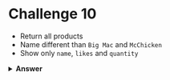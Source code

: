 # Challenge 10
- Return all products
- Name different than `Big Mac` and `McChicken`
- Show only `name`, `likes` and `quantity`

<details>
  <summary><strong>Answer</strong></summary>

  ```js
  db.produtos
    .find(
      { nome: { $nin: ["Big Mac", "McChicken"] } },
      { _id: 0, nome: 1, curtidas: 1, vendidos: 1 },
    );
  ```
</details>